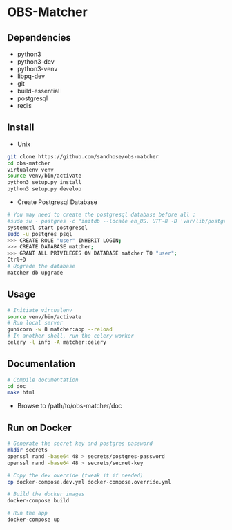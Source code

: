 OBS-Matcher
===========

Dependencies
------------
* python3
* python3-dev
* python3-venv
* libpq-dev
* git
* build-essential
* postgresql
* redis

Install
-------

* Unix
```bash
git clone https://github.com/sandhose/obs-matcher
cd obs-matcher
virtualenv venv
source venv/bin/activate
python3 setup.py install
python3 setup.py develop
```

* Create Postgresql Database
```bash
# You may need to create the postgresql database before all :
#sudo su - postgres -c "initdb --locale en_US. UTF-8 -D 'var/lib/postgres/data'"
systemctl start postgresql
sudo -u postgres psql
>>> CREATE ROLE "user" INHERIT LOGIN;
>>> CREATE DATABASE matcher;
>>> GRANT ALL PRIVILEGES ON DATABASE matcher TO "user";
Ctrl+D
# Upgrade the database
matcher db upgrade
```

Usage
-----

```bash
# Initiate virtualenv
source venv/bin/activate
# Run local server
gunicorn -w 8 matcher:app --reload
# In another shell, run the celery worker
celery -l info -A matcher:celery
```

Documentation
-------------

```bash
# Compile documentation
cd doc
make html
```
* Browse to /path/to/obs-matcher/doc

Run on Docker
-------------

```bash
# Generate the secret key and postgres password
mkdir secrets
openssl rand -base64 48 > secrets/postgres-password
openssl rand -base64 48 > secrets/secret-key

# Copy the dev override (tweak it if needed)
cp docker-compose.dev.yml docker-compose.override.yml

# Build the docker images
docker-compose build

# Run the app
docker-compose up
```
